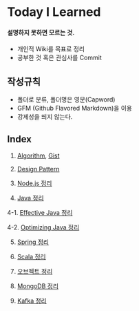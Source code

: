 # Today I Learned
#### 설명하지 못하면 모르는 것.
- 개인적 Wiki를 목표로 정리
- 공부한 것 혹은 관심사를 Commit

## 작성규칙
- 폴더로 분류, 폴더명은 영문(Capword)
- GFM (Github Flavored Markdown)을 이용
- 강제성을 띄지 않는다.

## Index

1. [Algorithm](https://github.com/sehajyang/TIL/tree/master/Algorithm), [Gist](https://gist.github.com/sehajyang)

2. [Design Pattern](https://github.com/sehajyang/TIL/blob/master/Java/Design%20Pattern.md)

3. [Node.js 정리](https://github.com/sehajyang/TIL/tree/master/Nodejs)

4. [Java 정리](https://github.com/sehajyang/TIL/tree/master/Java)

4-1. [Effective Java 정리](https://github.com/sehajyang/TIL/tree/master/Java/Effective-Java)

4-2. [Optimizing Java 정리](https://github.com/sehajyang/TIL/tree/master/Java/Optimizing-Java)

5. [Spring 정리](https://github.com/sehajyang/TIL/blob/master/Spring)

6. [Scala 정리](https://github.com/sehajyang/TIL/blob/master/Scala)

7. [오브젝트 정리](https://github.com/sehajyang/TIL/blob/master/Architecture/Object)

8. [MongoDB 정리](https://github.com/sehajyang/TIL/blob/master/DB/MongoDB)  

9. [Kafka 정리](https://github.com/sehajyang/TIL/blob/master/MQ/Kafka) 